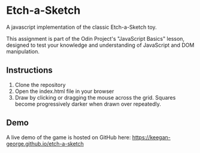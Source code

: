 # Etch-a-Sketch
A javascript implementation of the classic Etch-a-Sketch toy. 

This assignment is part of the Odin Project's "JavaScript Basics" lesson, designed to test your knowledge and understanding of JavaScript and DOM manipulation.

## Instructions
1. Clone the repository
2. Open the index.html file in your browser
3. Draw by clicking or dragging the mouse across the grid. Squares become progressively darker when drawn over repeatedly.

## Demo
A live demo of the game is hosted on GitHub here: https://keegan-george.github.io/etch-a-sketch